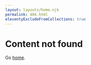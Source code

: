 ```yaml
---
layout: layouts/home.njk
permalink: 404.html
eleventyExcludeFromCollections: true
---
```


# Content not found

Go <a href="/">home</a>.

